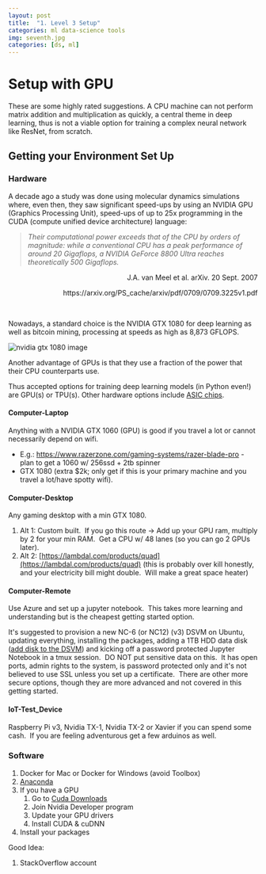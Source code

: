 ```yaml
---
layout: post
title:  "1. Level 3 Setup"
categories: ml data-science tools
img: seventh.jpg
categories: [ds, ml]
---
```


# Setup with GPU

These are some highly rated suggestions.  A CPU machine can not perform matrix addition and multiplication as quickly, a central theme in deep learning, thus is not a viable option for training a complex neural network like ResNet, from scratch. 

## Getting your Environment Set Up

### Hardware

A decade ago a study was done using molecular dynamics simulations where, even then, they saw significant speed-ups by using an NVIDIA GPU (Graphics Processing Unit), speed-ups of up to 25x programming in the CUDA (compute unified device architecture) language:

> _Their computational power exceeds that of the CPU by orders of magnitude:
while a conventional CPU has a peak performance of around 20 Gigaflops, a NVIDIA GeForce
8800 Ultra reaches theoretically 500 Gigaflops._
<p align="right">J.A. van Meel et al. arXiv. 20 Sept. 2007</p>
<p align="right">https://arxiv.org/PS_cache/arxiv/pdf/0709/0709.3225v1.pdf</p>
<br>

Nowadays, a standard choice is the NVIDIA GTX 1080 for deep learning as well as bitcoin mining, processing at speeds as high as 8,873 GFLOPS.

![nvidia gtx 1080 image](https://images.techhive.com/images/article/2016/05/geforce_gtx_1080_front_pcb_1463236682-100661319-orig.png)

Another advantage of GPUs is that they use a fraction of the power that their CPU counterparts use.

Thus accepted options for training deep learning models (in Python even!) are GPU(s) or TPU(s).  Other hardware options include [ASIC chips](https://en.wikipedia.org/wiki/Application-specific_integrated_circuit).

#### Computer-Laptop

Anything with a NVIDIA GTX 1060 (GPU) is good if you travel a lot or cannot necessarily depend on wifi.

  * E.g.:  https://www.razerzone.com/gaming-systems/razer-blade-pro - plan to get a 1060 w/ 256ssd + 2tb spinner
  * GTX 1080 (extra $2k; only get if this is your primary machine and you travel a lot/have spotty wifi).

#### Computer-Desktop

Any gaming desktop with a min GTX 1080. 

1. Alt 1: Custom built.  If you go this route -> Add up your GPU ram, multiply by 2 for your min RAM.  Get a CPU w/ 48 lanes (so you can go 2 GPUs later).
2. Alt 2: [https://lambdal.com/products/quad](https://lambdal.com/products/quad) (this is probably over kill honestly, and your electricity bill might double.  Will make a great space heater)

#### Computer-Remote

Use Azure and set up a jupyter notebook.  This takes more learning and understanding but is the cheapest getting started option.

It's suggested to provision a new NC-6 (or NC12) (v3) DSVM on Ubuntu, updating everything, installing the packages, adding a 1TB HDD data disk ([add disk to the DSVM](https://docs.microsoft.com/en-us/azure/virtual-machines/linux/attach-disk-portal)) and kicking off a password protected Jupyter Notebook in a tmux session.  DO NOT put sensitive data on this.  It has open ports, admin rights to the system, is password protected only and it's not believed to use SSL unless you set up a certificate.  There are other more secure options, though they are more advanced and not covered in this getting started.

#### IoT-Test_Device

Raspberry Pi v3, Nvidia TX-1, Nvidia TX-2 or Xavier if you can spend some cash.  If you are feeling adventurous get a few arduinos as well.

### Software

  1. Docker for Mac or Docker for Windows (avoid Toolbox)
  2. [Anaconda](https://www.anaconda.com/download/)
  3. If you have a GPU
     1. Go to [Cuda Downloads](https://developer.nvidia.com/cuda-downloads)
	 2. Join Nvidia Developer program
	 3. Update your GPU drivers
	 4. Install CUDA & cuDNN
  4. Install your packages

Good Idea:

1. StackOverflow account